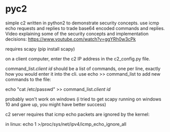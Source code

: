 # pyc2
simple c2 written in python2 to demonstrate security concepts. use icmp echo requests and replies to trade base64 encoded commands and replies. Video explaining some of the security concepts and implementation decisions: https://www.youtube.com/watch?v=ggYRh0w3cPk

requires scapy (pip install scapy)

on a client computer, enter the c2 IP address in the c2_config.py file.

command_list.*client id* should be a list of commands, one per line, exactly how you would enter it into the cli. use echo >> command_list to add new commands to the file:

echo "cat /etc/passwd" >> command_list.*client id*

probably won't work on windows (i tried to get scapy running on windows 10 and gave up, you might have better success)

c2 server requires that icmp echo packets are ignored by the kernel:

in linux:
echo 1 >/proc/sys/net/ipv4/icmp_echo_ignore_all
